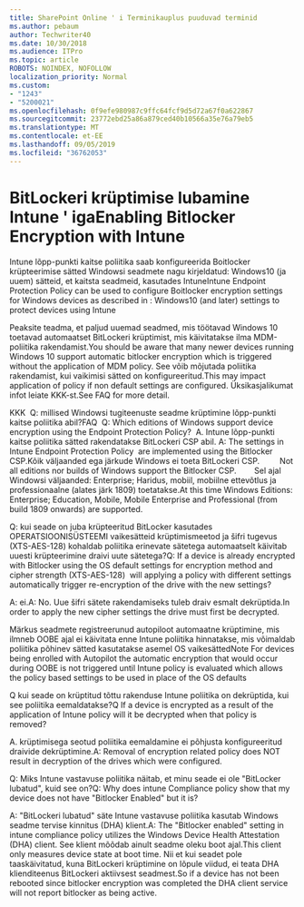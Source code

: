 ```yaml
---
title: SharePoint Online ' i Terminikauplus puuduvad terminid
ms.author: pebaum
author: Techwriter40
ms.date: 10/30/2018
ms.audience: ITPro
ms.topic: article
ROBOTS: NOINDEX, NOFOLLOW
localization_priority: Normal
ms.custom:
- "1243"
- "5200021"
ms.openlocfilehash: 0f9efe980987c9ffc64fcf9d5d72a67f0a622867
ms.sourcegitcommit: 23772ebd25a86a879ced40b10566a35e76a79eb5
ms.translationtype: MT
ms.contentlocale: et-EE
ms.lasthandoff: 09/05/2019
ms.locfileid: "36762053"
---
```

# <a name="enabling-bitlocker-encryption-with-intune"></a><span data-ttu-id="5e266-102">BitLockeri krüptimise lubamine Intune ' iga</span><span class="sxs-lookup"><span data-stu-id="5e266-102">Enabling Bitlocker Encryption with Intune</span></span>

<span data-ttu-id="5e266-103">Intune lõpp-punkti kaitse poliitika saab konfigureerida Boitlocker krüpteerimise sätted Windowsi seadmete nagu kirjeldatud: Windows10 (ja uuem) sätteid, et kaitsta seadmeid, kasutades Intune</span><span class="sxs-lookup"><span data-stu-id="5e266-103">Intune Endpoint Protection Policy can be used to configure Boitlocker encryption settings for Windows devices as described in : Windows10 (and later) settings to protect devices using Intune</span></span>

<span data-ttu-id="5e266-104">Peaksite teadma, et paljud uuemad seadmed, mis töötavad Windows 10 toetavad automaatset BitLockeri krüptimist, mis käivitatakse ilma MDM-poliitika rakendamist.</span><span class="sxs-lookup"><span data-stu-id="5e266-104">You should be aware that many newer devices running Windows 10 support automatic bitlocker encryption which is triggered without the application of MDM policy.</span></span> <span data-ttu-id="5e266-105">See võib mõjutada poliitika rakendamist, kui vaikimisi sätted on konfigureeritud.</span><span class="sxs-lookup"><span data-stu-id="5e266-105">This may impact application of policy if non default settings are configured.</span></span> <span data-ttu-id="5e266-106">Üksikasjalikumat infot leiate KKK-st.</span><span class="sxs-lookup"><span data-stu-id="5e266-106">See FAQ for more detail.</span></span>


<span data-ttu-id="5e266-107">KKK  Q: millised Windowsi tugiteenuste seadme krüptimine lõpp-punkti kaitse poliitika abil?</span><span class="sxs-lookup"><span data-stu-id="5e266-107">FAQ  Q: Which editions of Windows support device encryption using the Endpoint Protection Policy?</span></span>
<span data-ttu-id="5e266-108"> A. Intune lõpp-punkti kaitse poliitika sätted rakendatakse BitLockeri CSP abil.</span><span class="sxs-lookup"><span data-stu-id="5e266-108"> A: The settings in Intune Endpoint Protection Policy  are implemented using the Bitlocker CSP.</span></span><span data-ttu-id="5e266-109">Kõik väljaanded ega järkude Windows ei toeta BitLockeri CSP. 
     </span><span class="sxs-lookup"><span data-stu-id="5e266-109">  Not all editions nor builds of Windows support the Bitlocker CSP. 
     </span></span> <span data-ttu-id="5e266-110">Sel ajal Windowsi väljaanded: Enterprise; Haridus, mobiil, mobiilne ettevõtlus ja professionaalne (alates järk 1809) toetatakse.</span><span class="sxs-lookup"><span data-stu-id="5e266-110">At this time Windows Editions: Enterprise; Education, Mobile, Mobile Enterprise and Professional (from build 1809 onwards) are supported.</span></span>




<span data-ttu-id="5e266-111">Q: kui seade on juba krüpteeritud BitLocker kasutades OPERATSIOONISÜSTEEMI vaikesätteid krüptimismeetod ja šifri tugevus (XTS-AES-128) kohaldab poliitika erinevate sätetega automaatselt käivitab uuesti krüpteerimine draivi uute sätetega?</span><span class="sxs-lookup"><span data-stu-id="5e266-111">Q: If a device is already encrypted with Bitlocker using the OS default settings for encryption method and cipher strength (XTS-AES-128)  will applying a policy with different settings automatically trigger re-encryption of the drive with the new settings?</span></span>

<span data-ttu-id="5e266-112">A: ei.</span><span class="sxs-lookup"><span data-stu-id="5e266-112">A: No.</span></span> <span data-ttu-id="5e266-113">Uue šifri sätete rakendamiseks tuleb draiv esmalt dekrüptida.</span><span class="sxs-lookup"><span data-stu-id="5e266-113">In order to apply the new cipher settings the drive must first be decrypted.</span></span>

<span data-ttu-id="5e266-114">Märkus seadmete registreerunud autopiloot automaatne krüptimine, mis ilmneb OOBE ajal ei käivitata enne Intune poliitika hinnatakse, mis võimaldab poliitika põhinev sätted kasutatakse asemel OS vaikesätted</span><span class="sxs-lookup"><span data-stu-id="5e266-114">Note For devices being enrolled with Autopilot the automatic encryption that would occur during OOBE is not triggered until Intune policy is evaluated which allows the policy based settings to be used in place of the OS defaults</span></span>




<span data-ttu-id="5e266-115">Q kui seade on krüptitud tõttu rakenduse Intune poliitika on dekrüptida, kui see poliitika eemaldatakse?</span><span class="sxs-lookup"><span data-stu-id="5e266-115">Q If a device is encrypted as a result of the  application of Intune policy will it be decrypted when that policy is removed?</span></span>

<span data-ttu-id="5e266-116">A. krüptimisega seotud poliitika eemaldamine ei põhjusta konfigureeritud draivide dekrüptimine.</span><span class="sxs-lookup"><span data-stu-id="5e266-116">A: Removal of encryption related policy does NOT result in decryption of the drives which were configured.</span></span>




<span data-ttu-id="5e266-117">Q: Miks Intune vastavuse poliitika näitab, et minu seade ei ole "BitLocker lubatud", kuid see on?</span><span class="sxs-lookup"><span data-stu-id="5e266-117">Q: Why does intune Compliance policy show that my device does not have "Bitlocker Enabled" but it is?</span></span>

<span data-ttu-id="5e266-118">A: "BitLockeri lubatud" säte Intune vastavuse poliitika kasutab Windows seadme tervise kinnitus (DHA) klient.</span><span class="sxs-lookup"><span data-stu-id="5e266-118">A: The "Bitlocker enabled" setting in intune compliance policy utilizes the Windows Device Health Attestation  (DHA) client.</span></span> <span data-ttu-id="5e266-119">See klient mõõdab ainult seadme oleku boot ajal.</span><span class="sxs-lookup"><span data-stu-id="5e266-119">This client only measures device state at boot time.</span></span> <span data-ttu-id="5e266-120">Nii et kui seadet pole taaskäivitatud, kuna BitLockeri krüptimine on lõpule viidud, ei teata DHA klienditeenus BitLockeri aktiivsest seadmest.</span><span class="sxs-lookup"><span data-stu-id="5e266-120">So if a device has not been rebooted since bitlocker encryption was completed the DHA client service will not report bitlocker as being active.</span></span>